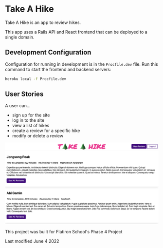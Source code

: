 # Take A Hike

Take A Hike is an app to review hikes.

This app uses a Rails API and React frontend that can be deployed to a single
domain.

## Development Configuration

Configuration for running in development is in the `Procfile.dev` file. Run this
command to start the frontend and backend servers:

```sh
heroku local -f Procfile.dev
```

## User Stories

A user can...
  * sign up for the site
  * log in to the site
  * view a list of hikes
  * create a review for a specific hike
  * modify or delete a review

![Take a Hike screenshot](client/public/app-screenshot.jpg)

This project was built for Flatiron School's Phase 4 Project

Last modified June 4 2022